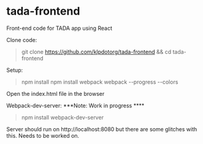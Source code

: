 # tada-frontend
Front-end code for TADA app using React

Clone code:

>git clone https://github.com/klpdotorg/tada-frontend && cd tada-frontend

Setup:

>npm install
>npm install webpack
>webpack --progress --colors

Open the index.html file in the browser

Webpack-dev-server:
***Note: Work in progress ****
>npm install webpack-dev-server

Server should run on http://localhost:8080 but there are some glitches with this. Needs to be worked on.
